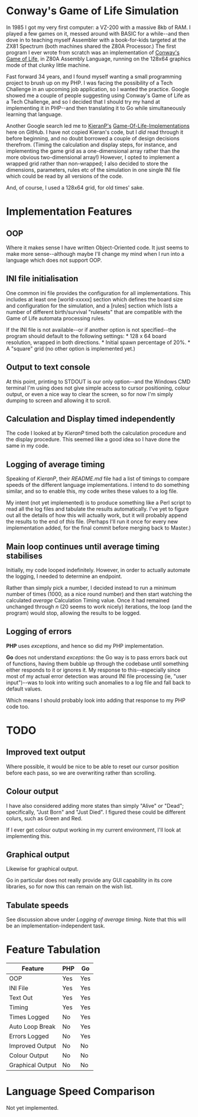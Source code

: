 # Conway's Game of Life Simulation
In 1985 I got my very first computer: a VZ-200 with a massive 8kb of RAM. I played a few games on it, messed around with BASIC for a while--and then dove in to teaching myself Assembler with a book-for-kids targeted at the ZX81 Spectrum (both machines shared the Z80A Processor.) The first program I ever wrote from scratch was an implementation of [Conway's Game of Life](http://en.wikipedia.org/wiki/Conway's_Game_of_Life), in Z80A Assembly Language, running on the 128x64 graphics mode of that clunky little machine.

Fast forward 34 years, and I found myself wanting a small programming project to brush up on my PHP. I was facing the possibility of a Tech Challenge in an upcoming job application, so I wanted the practice. Google showed me a couple of people suggesting using Conway's Game of Life as a Tech Challenge, and so I decided that I should try my hand at implementing it in PHP--and then translating it to Go while simultaneously learning that language.

Another Google search led me to [KieranP's](https://github.com/KieranP/) [Game-Of-Life-Implementations](https://github.com/KieranP/Game-Of-Life-Implementations) here on GitHub. I have not copied Kieran's code, but I *did* read through it before beginning, and no doubt borrowed a couple of design decisions therefrom. (Timing the calculation and display steps, for instance, and implementing the game grid as a one-dimensional array rather than the more obvious two-dimensional array!) However, I opted to implement a wrapped grid rather than non-wrapped; I also decided to store the dimensions, parameters, rules etc of the simulation in one single INI file which could be read by all versions of the code.

And, of course, I used a 128x64 grid, for old times' sake.

# Implementation Features

## OOP
Where it makes sense I have written Object-Oriented code. It just seems to make more sense--although maybe I'll change my mind when I run into a language which does not support OOP.

## INI file initialisation
One common ini file provides the configuration for all implementations. This includes at least one \[world-xxxxx\] section which defines the board size and configuration for the simulation, and a \[rules\] section which lists a number of different birth/survival "rulesets" that are compatible with the Game of Life automata processing rules.

If the INI file is not available--or if another option is not specified--the program should default to the following settings:
    * 128 x 64 board resolution, wrapped in both directions.
    * Initial spawn percentage of 20%.
    * A "square" grid (no other option is implemented yet.)

## Output to text console
At this point, printing to STDOUT is our only option--and the Windows CMD terminal I'm using does not give simple access to cursor positioning, colour output, or even a nice way to clear the screen, so for now I'm simply dumping to screen and allowing it to scroll.

## Calculation and Display timed independently
The code I looked at by *KieranP* timed both the calculation procedure and the display procedure. This seemed like a good idea so I have done the same in my code.

## Logging of average timing
Speaking of *KieranP*, their *README.md* file had a list of timings to compare speeds of the different language implementations. I intend to do something similar, and so to enable this, my code writes these values to a log file.

My intent (not yet implemented) is to produce something like a Perl script to read all the log files and tabulate the results automatically. I've yet to figure out all the details of how this will actually work, but it will probably append the results to the end of *this* file. (Perhaps I'll run it once for every new implementation added, for the final commit before merging back to Master.)

## Main loop continues until average timing stabilises
Initially, my code looped indefinitely. However, in order to actually automate the logging, I needed to determine an endpoint.

Rather than simply pick a number, I decided instead to run a minimum number of times (1000, as a nice round number) and then start watching the calculated *average* Calculation Timing value. Once it had remained unchanged through *n* (20 seems to work nicely) iterations, the loop (and the program) would stop, allowing the results to be logged.

## Logging of errors
**PHP** uses *exceptions*, and hence so did my PHP implementation.

**Go** does not understand *exceptions*: the Go way is to pass errors back out of functions, having them bubble up through the codebase until something either responds to it or ignores it. My response to this--especially since most of my actual error detection was around INI file processing (ie, "user input")--was to look into writing such anomalies to a log file and fall back to default values.

Which means I should probably look into adding that response to my PHP code too.

# TODO

## Improved text output
Where possible, it would be nice to be able to reset our cursor position before each pass, so we are overwriting rather than scrolling.

## Colour output
I have also considered adding more states than simply "Alive" or "Dead"; specifically, "Just Born" and "Just Died". I figured these could be different colurs, such as Green and Red.

If I ever get colour output working in my current environment, I'll look at implementing this.

## Graphical output
Likewise for graphical output.

Go in particular does not really provide any GUI capability in its core libraries, so for now this can remain on the wish list.

## Tabulate speeds
See discussion above under *Logging of average timing*. Note that this will be an implementation-independent task.

# Feature Tabulation

| Feature | PHP | Go |
| --- | --- | --- |
| OOP | Yes | Yes |
| INI File | Yes | Yes |
| Text Out | Yes | Yes |
| Timing | Yes | Yes |
| Times Logged | No | Yes |
| Auto Loop Break | No | Yes |
| Errors Logged | No | Yes |
| Improved Output | No | No |
| Colour Output | No | No |
| Graphical Output | No | No |

# Language Speed Comparison
Not yet implemented.
